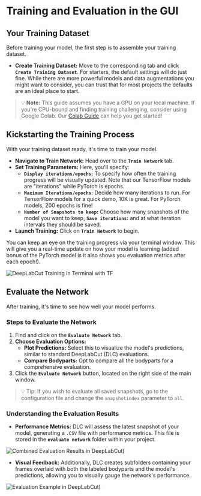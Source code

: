 # Training and Evaluation in the GUI

## Your Training Dataset

Before training your model, the first step is to assemble your training dataset.

- **Create Training Dataset:** Move to the corresponding tab and click **`Create Training Dataset`**. For starters, the default settings will do just fine. While there are more powerful models and data augmentations you might want to consider, you can trust that for most projects the defaults are an ideal place to start.

> 💡 **Note:** This guide assumes you have a GPU on your local machine. If you're CPU-bound and finding training challenging, consider using Google Colab. Our [Colab Guide](https://colab.research.google.com/github/DeepLabCut/DeepLabCut/blob/master/examples/COLAB/COLAB_YOURDATA_TrainNetwork_VideoAnalysis.ipynb) can help you get started!

## Kickstarting the Training Process

With your training dataset ready, it's time to train your model.

- **Navigate to Train Network:** Head over to the **`Train Network`** tab.
- **Set Training Parameters:** Here, you'll specify:
  - **`Display iterations/epochs`:** To specify how often the training progress will be visually updated. Note that our TensorFlow models are "iterations" while PyTorch is epochs.
  - **`Maximum Iterations/epochs`:** Decide how many iterations to run. For TensorFlow models for a quick demo, 10K is great. For PyTorch models, 200 epochs is fine!
  - **`Number of Snapshots to keep`:** Choose how many snapshots of the model you want to keep, **`Save iterations`:** and at what iteration intervals they should be saved.
- **Launch Training:** Click on **`Train Network`** to begin.

You can keep an eye on the training progress via your terminal window. This will give you a real-time update on how your model is learning (added bonus of the PyTorch model is it also shows you evaluation metrics after each epoch!).

![DeepLabCut Training in Terminal with TF](https://images.squarespace-cdn.com/content/v1/57f6d51c9f74566f55ecf271/1717779598041-DC8UJA2NXJXG65ZWJH1O/training-terminal.png?format=500w)

## Evaluate the Network

After training, it's time to see how well your model performs.

### Steps to Evaluate the Network

1. Find and click on the **`Evaluate Network`** tab.
2. **Choose Evaluation Options:**
   - **Plot Predictions:** Select this to visualize the model's predictions, similar to standard DeepLabCut (DLC) evaluations.
   - **Compare Bodyparts:** Opt to compare all the bodyparts for a comprehensive evaluation.
3. Click the **`Evaluate Network`** button, located on the right side of the main window.

>💡 Tip: If you wish to evaluate all saved snapshots, go to the configuration file and change the `snapshotindex` parameter to `all`. 


### Understanding the Evaluation Results

- **Performance Metrics:** DLC will assess the latest snapshot of your model, generating a `.CSV` file with performance metrics. This file is stored in the **`evaluate network`** folder within your project.


![Combined Evaluation Results in DeepLabCut](https://images.squarespace-cdn.com/content/v1/57f6d51c9f74566f55ecf271/1717779617667-0RLTM9DVRALN9YIKSHJZ/combined-evaluation-results.png?format=750w))
- **Visual Feedback:** Additionally, DLC creates subfolders containing your frames overlaid with both the labeled bodyparts and the model's predictions, allowing you to visually gauge the network's performance.

![Evaluation Example in DeepLabCut](https://images.squarespace-cdn.com/content/v1/57f6d51c9f74566f55ecf271/1717779623162-BFDAW37B9TO94EGME2O5/check-labels.png?format=500w))

